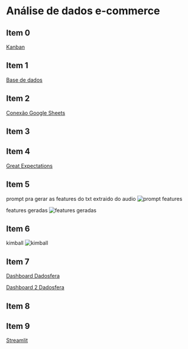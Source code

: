 # Análise de dados e-commerce

## Item 0

[Kanban ](https://github.com/users/guilhermelff/projects/1/views/1)

## Item 1

[ Base de dados ](https://app.dadosfera.ai/pt-BR/catalog/data-assets/df344239-4a69-4e08-b024-c32ed66afb0b)

## Item 2

[Conexão Google Sheets](https://app.dadosfera.ai/pt-BR/collect/connections/1738467138650_1elb9ytw_google-sheets-1.0.0)

## Item 3

## Item 4

[Great Expectations](https://github.com/guilhermelff/GUILHERME_FERNANDES_DDF_TECH_012025/blob/main/scripts/gx-relatorio.py)

## Item 5

prompt pra gerar as features do txt extraido do audio
![prompt features](https://i.ibb.co/CxRYLBb/gerar-features.png)

features geradas
![features geradas](https://i.ibb.co/7tR7NHsf/Captura-de-tela-2025-02-02-183946.png)

## Item 6

kimball
![kimball](https://i.ibb.co/Ldb0Sjwv/kimball.png)

## Item 7

[Dashboard Dadosfera](https://metabase-treinamentos.dadosfera.ai/dashboard/202-a-look-at-tb-93bj3s-desempenho-funcionarios?CARGO=&DEPARTAMENTO=)

[Dashboard 2 Dadosfera](https://metabase-treinamentos.dadosfera.ai/dashboard/201-dash-desempenho-funcionarios)

## Item 8

## Item 9

[Streamlit](https://guilhermelff-streamlitdash-streamlit-dash-i8dfdh.streamlit.app/)
